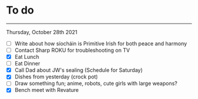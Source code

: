 # To do
---
Thursday, October 28th 2021
- [ ] Write about how síocháin is Primitive Irish for both peace and harmony
- [ ] Contact Sharp ROKU for troubleshooting on TV
- [x] Eat Lunch
- [ ] Eat Dinner
- [x] Call Dad about JW's sealing (Schedule for Saturday)
- [x] Dishes from yesterday (crock pot)
- [ ] Draw something fun; anime, robots, cute girls with large weapons?
- [x] Bench meet with Revature